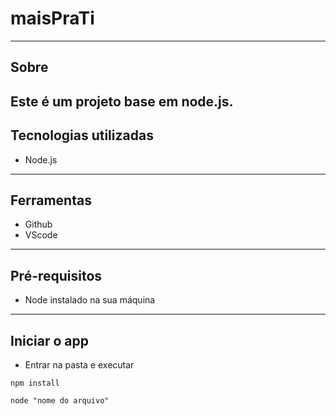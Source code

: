 # maisPraTi

---
## Sobre
Este é um projeto base em node.js.
---
## Tecnologias utilizadas 

- Node.js

---
## Ferramentas 

- Github
- VScode

---
## Pré-requisitos

- Node instalado na sua máquina
---

## Iniciar o app
- Entrar na pasta e executar

```
npm install

node "nome do arquivo"
```
 